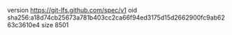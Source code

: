 version https://git-lfs.github.com/spec/v1
oid sha256:a18d74cb25673a781b403cc2ca66f94ed3175d15d2662900fc9ab6263c3610e4
size 8501

